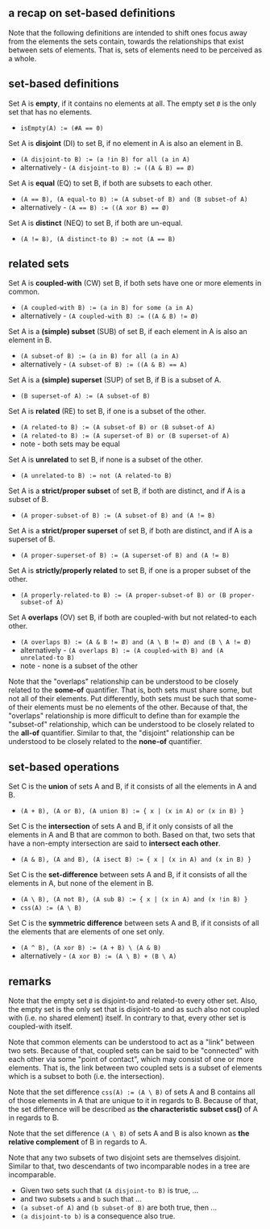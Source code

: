
<!-- ======================================================================= -->
## a recap on set-based definitions

Note that the following definitions are intended to shift ones focus away from
the elements the sets contain, towards the relationships that exist between
sets of elements. That is, sets of elements need to be perceived as a whole.

<!-- ======================================================================= -->
## set-based definitions

Set A is **empty**, if it contains no elements at all.
The empty set `Ø` is the only set that has no elements.

* `isEmpty(A) := (#A == 0)`

Set A is **disjoint** (DI) to set B,
if no element in A is also an element in B.

* `(A disjoint-to B) := (a !in B) for all (a in A)`
* alternatively - `(A disjoint-to B) := ((A & B) == Ø)`

Set A is **equal** (EQ) to set B,
if both are subsets to each other.

* `(A == B), (A equal-to B) := (A subset-of B) and (B subset-of A)`
* alternatively - `(A == B) := ((A xor B) == Ø)`

Set A is **distinct** (NEQ) to set B,
if both are un-equal.

* `(A != B), (A distinct-to B) := not (A == B)`

<!-- ======================================================================= -->
## related sets

Set A is **coupled-with** (CW) set B,
if both sets have one or more elements in common.

* `(A coupled-with B) := (a in B) for some (a in A)`
* alternatively - `(A coupled-with B) := ((A & B) != Ø)`

Set A is a **(simple) subset** (SUB) of set B,
if each element in A is also an element in B.

* `(A subset-of B) := (a in B) for all (a in A)`
* alternatively - `(A subset-of B) := ((A & B) == A)`

Set A is a **(simple) superset** (SUP) of set B,
if B is a subset of A.

* `(B superset-of A) := (A subset-of B)`

Set A is **related** (RE) to set B,
if one is a subset of the other.

* `(A related-to B) := (A subset-of B) or (B subset-of A)`
* `(A related-to B) := (A superset-of B) or (B superset-of A)`
* note - both sets may be equal

Set A is **unrelated** to set B,
if none is a subset of the other.

* `(A unrelated-to B) := not (A related-to B)`

Set A is a **strict/proper subset** of set B,
if both are distinct, and if A is a subset of B.

* `(A proper-subset-of B) := (A subset-of B) and (A != B)`

Set A is a **strict/proper superset** of set B,
if both are distinct, and if A is a superset of B.

* `(A proper-superset-of B) := (A superset-of B) and (A != B)`

Set A is **strictly/properly related** to set B,
if one is a proper subset of the other.

* `(A properly-related-to B) := (A proper-subset-of B) or (B proper-subset-of A)`

Set A **overlaps** (OV) set B,
if both are coupled-with but not related-to each other.

* `(A overlaps B) := (A & B != Ø) and (A \ B != Ø) and (B \ A != Ø)`
* alternatively - `(A overlaps B) := (A coupled-with B) and (A unrelated-to B)`
* note - none is a subset of the other

Note that the "overlaps" relationship can be understood to be closely related
to the **some-of** quantifier. That is, both sets must share some, but not all
of their elements. Put differently, both sets must be such that some-of their
elements must be no elements of the other. Because of that, the "overlaps"
relationship is more difficult to define than for example the "subset-of"
relationship, which can be understood to be closely related to the **all-of**
quantifier. Similar to that, the "disjoint" relationship can be understood to
be closely related to the **none-of** quantifier.

<!-- ======================================================================= -->
## set-based operations

Set C is the **union** of sets A and B,
if it consists of all the elements in A and B.

* `(A + B), (A or B), (A union B) := { x | (x in A) or (x in B) }`

Set C is the **intersection** of sets A and B, if it only consists of all
the elements in A and B that are common to both. Based on that, two sets
that have a non-empty intersection are said to **intersect each other**.

* `(A & B), (A and B), (A isect B) := { x | (x in A) and (x in B) }`

Set C is the **set-difference** between sets A and B,
if it consists of all the elements in A, but none of the element in B.

* `(A \ B), (A not B), (A sub B) := { x | (x in A) and (x !in B) }`
* `css(A) := (A \ B)`

Set C is the **symmetric difference** between sets A and B,
if it consists of all the elements that are elements of one set only.

* `(A ^ B), (A xor B) := (A + B) \ (A & B)`
* alternatively - `(A xor B) := (A \ B) + (B \ A)`

<!-- ======================================================================= -->
## remarks

Note that the empty set `Ø` is disjoint-to and related-to every other set. Also,
the empty set is the only set that is disjoint-to and as such also not coupled
with (i.e. no shared element) itself. In contrary to that, every other set is
coupled-with itself.

Note that common elements can be understood to act as a "link" between two sets.
Because of that, coupled sets can be said to be "connected" with each other via
some "point of contact", which may consist of one or more elements. That is,
the link between two coupled sets is a subset of elements which is a subset to
both (i.e. the intersection).

Note that the set difference `css(A) := (A \ B)` of sets A and B contains all
of those elements in A that are unique to it in regards to B. Because of that,
the set difference will be described as **the characteristic subset css()** of
A in regards to B.

Note that the set difference `(A \ B)` of sets A and B is also known as
**the relative complement** of B in regards to A.

Note that any two subsets of two disjoint sets are themselves disjoint. Similar
to that, two descendants of two incomparable nodes in a tree are incomparable.

* Given two sets such that `(A disjoint-to B)` is true, ...
* and two subsets `a` and `b` such that ...
* `(a subset-of A)` and `(b subset-of B)` are both true, then ...
* `(a disjoint-to b)` is a consequence also true.
